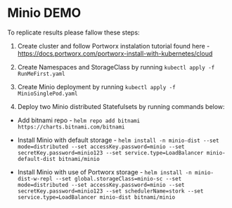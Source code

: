 # Minio DEMO

To replicate results please fallow these steps:

1. Create cluster and follow Portworx instalation tutorial found here - https://docs.portworx.com/portworx-install-with-kubernetes/cloud

2. Create Namespaces and StorageClass by running `kubectl apply -f RunMeFirst.yaml`

3. Create Minio deployment by running `kubectl apply -f MinioSinglePod.yaml`

4. Deploy two Minio distributed Statefulsets by running commands below:

- Add bitnami repo - `helm repo add bitnami https://charts.bitnami.com/bitnami`

- Install Minio with default storage - `helm install -n minio-dist --set mode=distributed --set accessKey.password=minio --set secretKey.password=minio123 --set service.type=LoadBalancer minio-default-dist bitnami/minio`

- Install Minio with use of Portworx storage - `helm install -n minio-dist-w-repl --set global.storageClass=minio-sc --set mode=distributed --set accessKey.password=minio --set secretKey.password=minio123 --set schedulerName=stork --set service.type=LoadBalancer minio-dist bitnami/minio`